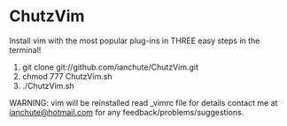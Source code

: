 ChutzVim
========

Install vim with the most popular plug-ins 
in THREE easy steps in the terminal!

1. git clone git://github.com/ianchute/ChutzVim.git
2. chmod 777 ChutzVim.sh
3. ./ChutzVim.sh

WARNING: vim will be reinstalled
read _vimrc file for details
contact me at ianchute@hotmail.com for any feedback/problems/suggestions.
